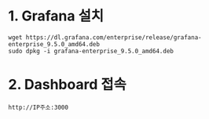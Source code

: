 # 1. Grafana 설치

    wget https://dl.grafana.com/enterprise/release/grafana-enterprise_9.5.0_amd64.deb
    sudo dpkg -i grafana-enterprise_9.5.0_amd64.deb

# 2. Dashboard 접속

    http://IP주소:3000